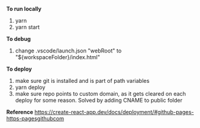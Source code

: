**To run locally**

1. yarn
2. yarn start

**To debug**

1. change .vscode/launch.json "webRoot" to "\${workspaceFolder}/index.html"

**To deploy**

1. make sure git is installed and is part of path variables
2. yarn deploy
3. make sure repo points to custom domain, as it gets cleared on each deploy for some reason. Solved by adding CNAME to public folder

**Reference**
https://create-react-app.dev/docs/deployment/#github-pages-https-pagesgithubcom
